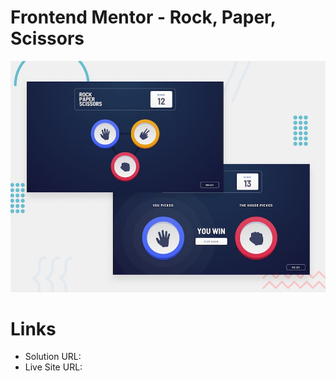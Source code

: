 # Frontend Mentor - Rock, Paper, Scissors

![Design preview for the Rock, Paper, Scissors coding challenge](./design/desktop-preview.jpg)

# Links

- Solution URL: 
- Live Site URL:
